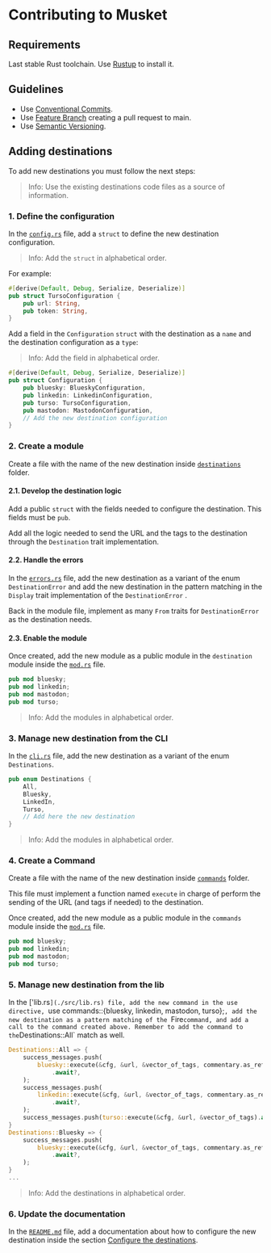 # Contributing to Musket

## Requirements
Last stable Rust toolchain. Use [Rustup](https://rustup.rs/) to install it.

## Guidelines

* Use [Conventional Commits](https://www.conventionalcommits.org/).
* Use [Feature Branch](https://www.atlassian.com/git/tutorials/comparing-workflows/feature-branch-workflow) creating a pull request to main.
* Use [Semantic Versioning](https://semver.org/).

## Adding destinations

To add new destinations you must follow the next steps:

> Info: Use the existing destinations code files as a source of information.

### 1. Define the configuration

In the [`config.rs`](./src/config.rs) file, add a `struct` to define the new destination configuration.

> Info: Add the `struct` in alphabetical order.

For example:

```rust
#[derive(Default, Debug, Serialize, Deserialize)]
pub struct TursoConfiguration {
    pub url: String,
    pub token: String,
}
```

Add a field in the `Configuration` `struct` with the destination as a `name` and the destination configuration as a `type`:

> Info: Add the field in alphabetical order.

```rust
#[derive(Default, Debug, Serialize, Deserialize)]
pub struct Configuration {
    pub bluesky: BlueskyConfiguration,
    pub linkedin: LinkedinConfiguration,
    pub turso: TursoConfiguration,
    pub mastodon: MastodonConfiguration,
    // Add the new destination configuration
}
```

### 2. Create a module

Create a file with the name of the new destination inside [`destinations`](./src/destinations/) folder. 

#### 2.1. Develop the destination logic

Add a public `struct` with the fields needed to configure the destination. This fields must be `pub`.

Add all the logic needed to send the URL and the tags to the destination through the `Destination` trait implementation.

#### 2.2. Handle the errors

In the [`errors.rs`](./src/destinations/errors.rs) file, add the new destination as a variant of the enum `DestinationError` and add the new destination in the pattern matching in the `Display` trait implementation of the `DestinationError` .

Back in the module file, implement as many `From` traits for `DestinationError` as the destination needs.

#### 2.3. Enable the module

Once created, add the new module as a public module in the `destination` module inside the [`mod.rs`](./src/destinations/mod.rs) file.

```rust
pub mod bluesky;
pub mod linkedin;
pub mod mastodon;
pub mod turso;
```
> Info: Add the modules in alphabetical order.

### 3. Manage new destination from the CLI

In the [`cli.rs`](./src/cli.rs) file, add the new destination as a variant of the enum `Destinations`.

```rust
pub enum Destinations {
    All,
    Bluesky,
    LinkedIn,
    Turso,
    // Add here the new destination
}
```

> Info: Add the modules in alphabetical order.

### 4. Create a Command

Create a file with the name of the new destination inside [`commands`](./src/commands/) folder. 

This file must implement a function named `execute` in charge of perform the sending of the URL (and tags if needed) to the destination.

Once created, add the new module as a public module in the `commands` module inside the [`mod.rs`](./src/commands/mod.rs) file.

```rust
pub mod bluesky;
pub mod linkedin;
pub mod mastodon;
pub mod turso;
```

### 5. Manage new destination from the lib

In the ['lib.rs`](./src/lib.rs) file, add the new command in the use directive, `use commands::{bluesky, linkedin, mastodon, turso};`, add the new destination as a pattern matching of the `Fire` command, and add a call to the command created above. Remember to add the command to the `Destinations::All` match as well.

```rust
Destinations::All => {
    success_messages.push(
        bluesky::execute(&cfg, &url, &vector_of_tags, commentary.as_ref())
            .await?,
    );
    success_messages.push(
        linkedin::execute(&cfg, &url, &vector_of_tags, commentary.as_ref())
            .await?,
    );
    success_messages.push(turso::execute(&cfg, &url, &vector_of_tags).await?);
}
Destinations::Bluesky => {
    success_messages.push(
        bluesky::execute(&cfg, &url, &vector_of_tags, commentary.as_ref())
            .await?,
    );
}
...
```

> Info: Add the destinations in alphabetical order.

### 6. Update the documentation

In the [`README.md`](./README.md) file, add a documentation about how to configure the new destination inside the section [Configure the destinations](./README.md#3--configure-the-destinations).